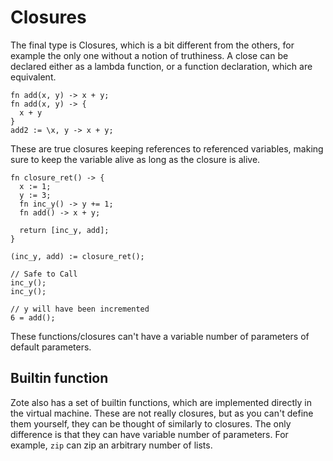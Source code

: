 # Closures

The final type is Closures, which is a bit different from the others, for example the only one without a notion of truthiness. A close can be declared either as a lambda function, or a function declaration, which are equivalent.

```
fn add(x, y) -> x + y;
fn add(x, y) -> {
  x + y
}   
add2 := \x, y -> x + y; 
```

These are true closures keeping references to referenced variables, making sure to keep the variable alive as long as the closure is alive.

```
fn closure_ret() -> {
  x := 1;
  y := 3;
  fn inc_y() -> y += 1;
  fn add() -> x + y;

  return [inc_y, add];
}

(inc_y, add) := closure_ret();

// Safe to Call
inc_y();
inc_y();

// y will have been incremented
6 = add();
```

These functions/closures can't have a variable number of parameters of default parameters.

## Builtin function

Zote also has a set of builtin functions, which are implemented directly in the virtual machine. These are not really closures, but as you can't define them yourself, they can be thought of similarly to closures. The only difference is that they can have variable number of parameters. For example, `zip` can zip an arbitrary number of lists.
